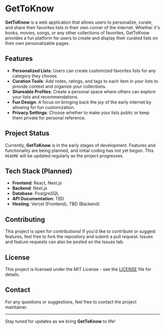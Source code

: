 # GetToKnow

**GetToKnow** is a web application that allows users to personalize, curate, and share their favorites lists in their own corner of the internet. Whether it's books, movies, songs, or any other collections of favorites, GetToKnow provides a fun platform for users to create and display their curated lists on their own personalizable pages.

## Features

- **Personalized Lists**: Users can create customized favorites lists for any category they choose.
- **Curation Tools**: Add notes, ratings, and tags to each item in your lists to provide context and organize your collections.
- **Shareable Profiles**: Create a personal space where others can explore your lists and recommendations.
- **Fun Design**: A focus on bringing back the joy of the early internet by allowing for fun customization.
- **Privacy Settings**: Choose whether to make your lists public or keep them private for personal reference.

## Project Status

Currently, **GetToKnow** is in the early stages of development. Features and functionality are being planned, and initial coding has not yet begun. This `README` will be updated regularly as the project progresses.

## Tech Stack (Planned)

- **Frontend**: React, Next.js
- **Backend**: Next.js
- **Database**: PostgreSQL
- **API Documentation**: TBD
- **Hosting**: Vercel (Frontend), TBD (Backend)

## Contributing

This project is open for contributions! If you'd like to contribute or suggest features, feel free to fork the repository and submit a pull request. Issues and feature requests can also be posted on the Issues tab.

## License

This project is licensed under the MIT License - see the [LICENSE](LICENSE) file for details.

## Contact

For any questions or suggestions, feel free to contact the project maintainer.

---

Stay tuned for updates as we bring **GetToKnow** to life!